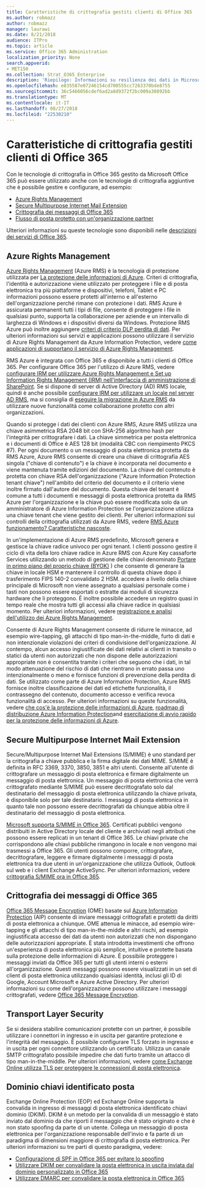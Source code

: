 ```yaml
---
title: Caratteristiche di crittografia gestiti clienti di Office 365
ms.author: robmazz
author: robmazz
manager: laurawi
ms.date: 8/21/2018
audience: ITPro
ms.topic: article
ms.service: Office 365 Administration
localization_priority: None
search.appverid:
- MET150
ms.collection: Strat_O365_Enterprise
description: 'Riepilogo: Informazioni su resilienza dei dati in Microsoft Office 365.'
ms.openlocfilehash: e835587e07246154cd700555cc7263370bde8755
ms.sourcegitcommit: 36c5466056cdef6ad2a8d9372f2bc009a30892bb
ms.translationtype: MT
ms.contentlocale: it-IT
ms.lasthandoff: 08/27/2018
ms.locfileid: "22530210"
---
```

# <a name="customer-managed-encryption-features-in-office-365"></a>Caratteristiche di crittografia gestiti clienti di Office 365

Con le tecnologie di crittografia in Office 365 gestito da Microsoft Office 365 può essere utilizzato anche con le tecnologie di crittografia aggiuntive che è possibile gestire e configurare, ad esempio:
- [Azure Rights Management](https://docs.microsoft.com/azure/information-protection/what-is-azure-rms)
- [Secure Multipurpose Internet Mail Extension](http://blogs.technet.com/b/exchange/archive/2014/12/15/how-to-configure-s-mime-in-office-365.aspx)
- [Crittografia dei messaggi di Office 365](http://products.office.com/en-us/exchange/office-365-message-encryption)
- [Flusso di posta protetto con un'organizzazione partner](https://docs.microsoft.com/exchange/mail-flow-best-practices/use-connectors-to-configure-mail-flow/set-up-connectors-for-secure-mail-flow-with-a-partner)

Ulteriori informazioni su queste tecnologie sono disponibili nelle [descrizioni dei servizi di Office 365](https://technet.microsoft.com/en-us/library/office-365-service-descriptions.aspx).

## <a name="azure-rights-management"></a>Azure Rights Management
[Azure Rights Management](https://docs.microsoft.com/azure/information-protection/what-is-azure-rms) (Azure RMS) è la tecnologia di protezione utilizzata per [La protezione delle informazioni di Azure](https://docs.microsoft.com/information-protection/understand-explore/what-is-information-protection). Criteri di crittografia, l'identità e autorizzazione viene utilizzato per proteggere i file e di posta elettronica tra più piattaforme e dispositivi, telefoni, Tablet e PC informazioni possono essere protetti all'interno e all'esterno dell'organizzazione perché rimane con protezione i dati. RMS Azure è assicurata permanenti tutti i tipi di file, consente di proteggere i file in qualsiasi punto, supporta la collaborazione per aziende e un intervallo di larghezza di Windows e i dispositivi diversi da Windows. Protezione RMS Azure può inoltre aggiungere [criteri di criterio DLP perdita di dati](https://docs.microsoft.com/exchange/security-and-compliance/data-loss-prevention/data-loss-prevention). Per ulteriori informazioni sui servizi e applicazioni possono utilizzare il servizio di Azure Rights Management da Azure Information Protection, vedere [come applicazioni di supportano il servizio di Azure Rights Management](https://docs.microsoft.com/information-protection/understand-explore/applications-support).

RMS Azure è integrata con Office 365 e disponibile a tutti i clienti di Office 365. Per configurare Office 365 per l'utilizzo di Azure RMS, vedere [configurare IRM per utilizzare Azure Rights Management e Set up Information Rights Management (IRM) nell'interfaccia di amministrazione di SharePoint](https://technet.microsoft.com/en-us/library/dn151475(v=exchg.150).aspx). Se si dispone di server di Active Directory (AD) RMS locale, quindi è anche possibile [configurare IRM per utilizzare un locale nel server AD RMS](https://docs.microsoft.com/office365/SecurityCompliance/configure-irm-to-use-an-on-premises-ad-rms-server), ma si consiglia di [eseguire la migrazione in Azure RMS](https://docs.microsoft.com/azure/information-protection/migrate-from-ad-rms-to-azure-rms) da utilizzare nuove funzionalità come collaborazione protetto con altri organizzazioni.

Quando si protegge i dati dei clienti con Azure RMS, Azure RMS utilizza una chiave asimmetrica RSA 2048 bit con SHA-256 algoritmo hash per l'integrità per crittografare i dati. La chiave simmetrica per posta elettronica e i documenti di Office è AES 128 bit (modalità CBC con riempimento PKCS #7). Per ogni documento o un messaggio di posta elettronica protetta da RMS Azure, Azure RMS consente di creare una chiave di crittografia AES singola ("chiave di contenuto") e la chiave è incorporata nel documento e viene mantenuta tramite edizioni del documento. La chiave del contenuto è protetta con chiave RSA dell'organizzazione ("Azure Information Protection tenant chiave") nell'ambito del criterio del documento e il criterio viene inoltre firmato dall'autore del documento. Questa chiave del tenant è comune a tutti i documenti e messaggi di posta elettronica protetta da RMS Azure per l'organizzazione e la chiave può essere modificata solo da un amministratore di Azure Information Protection se l'organizzazione utilizza una chiave tenant che viene gestito dei clienti. Per ulteriori informazioni sui controlli della crittografia utilizzati da Azure RMS, vedere [RMS Azure funzionamento? Caratteristiche nascoste](https://docs.microsoft.com/information-protection/understand-explore/how-does-it-work).

In un'implementazione di Azure RMS predefinito, Microsoft genera e gestisce la chiave radice univoco per ogni tenant. I clienti possono gestire il ciclo di vita della loro chiave radice in Azure RMS con Azure Key cassaforte Services utilizzando un metodo di gestione delle chiavi denominato [Portare in primo piano del proprio chiave (BYOK)](https://docs.microsoft.com/azure/information-protection/plan-implement-tenant-key) ) che consente di generare la chiave in locale HSM e mantenere il controllo di questa chiave dopo il trasferimento FIPS 140-2 convalidato 2 HSM. accedere a livello della chiave principale di Microsoft non viene assegnato a qualsiasi personale come i tasti non possono essere esportati o estratte dai moduli di sicurezza hardware che li proteggono. È inoltre possibile accedere un registro quasi in tempo reale che mostra tutti gli accessi alla chiave radice in qualsiasi momento. Per ulteriori informazioni, vedere [registrazione e analisi dell'utilizzo dei Azure Rights Management](https://docs.microsoft.com/azure/information-protection/log-analyze-usage).

Consente di Azure Rights Management consente di ridurre le minacce, ad esempio wire-tapping, gli attacchi di tipo man-in-the-middle, furto di dati e non intenzionale violazioni dei criteri di condivisione dell'organizzazione. Al contempo, alcun accesso ingiustificate dei dati relativi ai clienti in transito o statici da utenti non autorizzati che non dispone delle autorizzazioni appropriate non è consentita tramite i criteri che seguono che i dati, in tal modo attenuazione del rischio di dati che rientrano in errato passa uno intenzionalmente o meno e fornisce funzioni di prevenzione della perdita di dati. Se utilizzato come parte di Azure Information Protection, Azure RMS fornisce inoltre classificazione dei dati ed etichette funzionalità, il contrassegno del contenuto, documento accesso e verifica revoca funzionalità di accesso. Per ulteriori informazioni su queste funzionalità, vedere [che cos'è la protezione delle informazioni di Azure](https://docs.microsoft.com/information-protection/understand-explore/what-is-information-protection), [roadmap di distribuzione Azure Information Protection](https://docs.microsoft.com/information-protection/plan-design/deployment-roadmap)and [esercitazione di avvio rapido per la protezione delle informazioni di Azure](https://docs.microsoft.com/information-protection/get-started/infoprotect-quick-start-tutorial).

## <a name="secure-multipurpose-internet-mail-extension"></a>Secure Multipurpose Internet Mail Extension
Secure/Multipurpose Internet Mail Extensions (S/MIME) è uno standard per la crittografia a chiave pubblica e la firma digitale dei dati MIME. S/MIME è definita in RFC 3369, 3370, 3850, 3851 e altri utenti. Consente all'utente di crittografare un messaggio di posta elettronica e firmare digitalmente un messaggio di posta elettronica. Un messaggio di posta elettronica che verrà crittografato mediante S/MIME può essere decrittografato solo dal destinatario del messaggio di posta elettronica utilizzando la chiave privata, è disponibile solo per tale destinatario. I messaggi di posta elettronica in quanto tale non possono essere decrittografati da chiunque abbia oltre il destinatario del messaggio di posta elettronica.

[Microsoft supporta S/MIME in Office 365](http://blogs.technet.com/b/exchange/archive/2014/12/15/how-to-configure-s-mime-in-office-365.aspx). Certificati pubblici vengono distribuiti in Active Directory locale del cliente e archiviati negli attributi che possono essere replicati in un tenant di Office 365. Le chiavi private che corrispondono alle chiavi pubbliche rimangono in locale e non vengono mai trasmessi a Office 365. Gli utenti possono comporre, crittografare, decrittografare, leggere e firmare digitalmente i messaggi di posta elettronica tra due utenti in un'organizzazione che utilizza Outlook, Outlook sul web e i client Exchange ActiveSync. Per ulteriori informazioni, vedere [crittografia S/MIME ora in Office 365](http://blogs.office.com/2014/02/26/smime-encryption-now-in-office-365/).

## <a name="office-365-message-encryption"></a>Crittografia dei messaggi di Office 365
[Office 365 Message Encryption](https://products.office.com/en-us/exchange/office-365-message-encryption) (OME) basate sul [Azure Information Protection](https://docs.microsoft.com/information-protection/understand-explore/what-is-information-protection) (AIP) consente di inviare messaggi crittografati e protetti da diritti di posta elettronica a chiunque. OME attenua le minacce, ad esempio wire-tapping e gli attacchi di tipo man-in-the-middle e altri rischi, ad esempio ingiustificata accesso dei dati da utenti non autorizzati che non dispongano delle autorizzazioni appropriate. È stata introdotta investimenti che offrono un'esperienza di posta elettronica più semplice, intuitive e protette basata sulla protezione delle informazioni di Azure. È possibile proteggere i messaggi inviati da Office 365 per tutti gli utenti interni o esterni all'organizzazione. Questi messaggi possono essere visualizzati in un set di client di posta elettronica utilizzando qualsiasi identità, inclusi gli ID di Google, Account Microsoft e Azure Active Directory. Per ulteriori informazioni su come dell'organizzazione possono utilizzare i messaggi crittografati, vedere [Office 365 Message Encryption](https://support.office.com/article/F87CB016-7876-4317-AE3C-9169B311FF8A).

## <a name="transport-layer-security"></a>Transport Layer Security
Se si desidera stabilire comunicazioni protette con un partner, è possibile utilizzare i connettori in ingresso e in uscita per garantire protezione e l'integrità del messaggio. È possibile configurare TLS forzato in ingresso e in uscita per ogni connettore utilizzando un certificato. Utilizza un canale SMTP crittografato possibile impedire che dati furto tramite un attacco di tipo man-in-the-middle. Per ulteriori informazioni, vedere [come Exchange Online utilizza TLS per proteggere le connessioni di posta elettronica](https://support.office.com/article/How-Exchange-Online-uses-TLS-to-secure-email-connections-in-Office-365-4CDE0CDA-3430-4DC0-B489-F2C0736C929F).

## <a name="domain-keys-identified-mail"></a>Dominio chiavi identificato posta
Exchange Online Protection (EOP) ed Exchange Online supporta la convalida in ingresso di messaggi di posta elettronica identificato chiavi dominio (DKIM). DKIM è un metodo per la convalida di un messaggio è stato inviato dal dominio da che riporti il messaggio che è stato originato e che è non stato spoofing da parte di un utente. Collega un messaggio di posta elettronica per l'organizzazione responsabile dell'invio e fa parte di un paradigma di dimensioni maggiore di crittografia di posta elettronica. Per ulteriori informazioni su tre parti di questo paradigma, vedere:
- [Configurazione di SPF in Office 365 per evitare lo spoofing](https://docs.microsoft.com/office365/SecurityCompliance/set-up-spf-in-office-365-to-help-prevent-spoofing)
- [Utilizzare DKIM per convalidare la posta elettronica in uscita inviata dal dominio personalizzato in Office 365](https://docs.microsoft.com/office365/SecurityCompliance/use-dkim-to-validate-outbound-email)
- [Utilizzare DMARC per convalidare la posta elettronica in Office 365](https://https://docs.microsoft.com/office365/SecurityCompliance/use-dmarc-to-validate-email)
